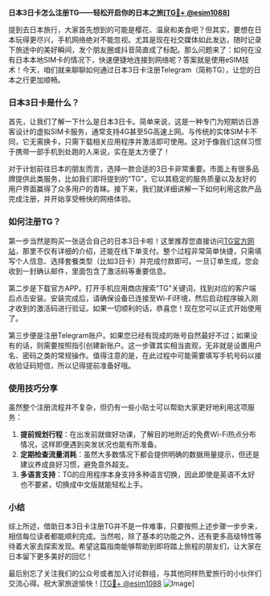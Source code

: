 **日本3日卡怎么注册TG——轻松开启你的日本之旅[[TG💪+ @esim1088](https://t.me/s/esim1088)]**

提到去日本旅行，大家首先想到的可能是樱花、温泉和美食吧？但其实，要想在日本玩得更尽兴，手机网络绝对不能忽视。尤其是现在社交媒体如此发达，随时记录下旅途中的美好瞬间，发个朋友圈或抖音简直成了标配。那么问题来了：如何在没有日本本地SIM卡的情况下，快速便捷地连接到网络呢？答案就是使用eSIM技术！今天，咱们就来聊聊如何通过日本3日卡注册Telegram（简称TG），让您的日本之行更加顺畅。

### 日本3日卡是什么？

首先，让我们了解一下什么是日本3日卡。简单来说，这是一种专门为短期访日游客设计的虚拟SIM卡服务，通常支持4G甚至5G高速上网。与传统的实体SIM卡不同，它无需换卡，只需下载相关应用程序并激活即可使用。这对于像我们这样习惯于携带一部手机到处跑的人来说，实在是太方便了！

对于计划前往日本的朋友而言，选择一款合适的3日卡非常重要。市面上有很多品牌提供此类服务，比如我们即将提到的“TG”，它以其稳定的服务质量以及友好的用户界面赢得了众多用户的青睐。接下来，我们就详细讲解一下如何利用这款产品完成注册，并开始享受畅快的网络体验。

### 如何注册TG？

第一步当然是购买一张适合自己的日本3日卡啦！这里推荐您直接访问[TG官方网站](https://www.example.com)，那里不仅有详细的介绍，还能在线下单支付。整个过程非常简单快捷，只需填写个人信息、选择套餐类型（比如3日卡）并完成付款即可。一旦订单生成，您会收到一封确认邮件，里面包含了激活码等重要信息。

第二步是下载官方APP。打开手机应用商店搜索“TG”关键词，找到对应的客户端后点击安装。安装完成后，请确保设备已连接至Wi-Fi环境，然后启动程序输入刚才收到的激活码进行验证。如果一切顺利的话，恭喜您！现在您可以正式开始使用了。

第三步便是注册Telegram账户。如果您已经有现成的账号自然最好不过；如果没有的话，则需要按照指引创建新账户。这一步骤其实相当直观，无非就是设置用户名、密码之类的常规操作。值得注意的是，在此过程中可能需要填写手机号码以接收验证码短信，所以记得提前准备好哦。

### 使用技巧分享

虽然整个注册流程并不复杂，但仍有一些小贴士可以帮助大家更好地利用这项服务：

1. **提前规划行程**：在出发前就做好功课，了解目的地附近的免费Wi-Fi热点分布情况，这样即便遇到突发状况也能有所准备。
2. **定期检查流量消耗**：虽然大多数情况下都会提供明确的数据用量提示，但还是建议养成良好习惯，避免意外超支。
3. **多语言支持**：TG的应用程序本身支持多种语言切换，因此即使是英语不太好也不要紧，切换成中文版就能轻松上手。

### 小结

综上所述，借助日本3日卡注册TG并不是一件难事，只要按照上述步骤一步步来，相信每位读者都能顺利完成。当然啦，除了基本的功能之外，还有更多高级特性等待着大家去探索发现。希望这篇指南能够帮助到即将踏上旅程的朋友们，让大家在日本留下更多美好的回忆！

最后别忘了关注我们的公众号或者加入讨论群组，与其他同样热爱旅行的小伙伴们交流心得。祝大家旅途愉快！[[TG💪+ @esim1088](https://t.me/s/esim1088) ![Image](https://i.postimg.cc/4NQfJmqS/Snipaste-2025-05-13-00-14-12.png)]